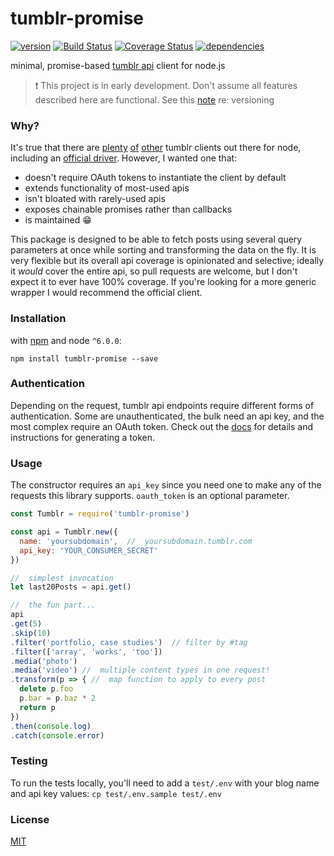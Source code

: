 # tumblr-promise
[![version](https://img.shields.io/npm/v/tumblr-promise.svg?style=flat)](https://www.npmjs.com/package/tumblr-promise)
[![Build Status](https://travis-ci.org/wkentdag/tumblr-promise.svg?branch=master)](https://travis-ci.org/wkentdag/tumblr-promise) [![Coverage Status](https://coveralls.io/repos/github/wkentdag/tumblr-promise/badge.svg?branch=master)](https://coveralls.io/github/wkentdag/tumblr-promise?branch=master) [![dependencies](http://img.shields.io/david/wkentdag/tumblr-promise.svg?style=flat)](https://david-dm.org/wkentdag/tumblr-promise)

minimal, promise-based [tumblr api](https://www.tumblr.com/docs/en/api/v2) client for node.js

> :exclamation: This project is in early development. Don't assume all features described here are functional. See this [note](http://markup.im/#q4_cRZ1Q) re: versioning

### Why?
It's true that there are [plenty](https://www.npmjs.com/package/tumblr) [of](https://www.npmjs.com/package/ntumblr) [other](https://www.npmjs.com/browse/keyword/tumblr) tumblr clients out there for node, including an [official driver](https://www.npmjs.com/package/tumblr.js). However, I wanted one that:
* doesn't require OAuth tokens to instantiate the client by default
* extends functionality of most-used apis
* isn't bloated with rarely-used apis
* exposes chainable promises rather than callbacks
* is maintained :grin:

This package is designed to be able to fetch posts using several query parameters at once while sorting and transforming the data on the fly. It is very flexible but its overall api coverage is opinionated and selective; ideally it *would* cover the entire api, so pull requests are welcome, but I don't expect it to ever have 100% coverage. If you're looking for a more generic wrapper I would recommend the official client.

### Installation
with [npm](https://www.npmjs.com/package/tumblr-promise) and node `^6.0.0`:

`npm install tumblr-promise --save`

### Authentication
Depending on the request, tumblr api endpoints require different forms of authentication. Some are unauthenticated, the bulk need an api key, and the most complex require an OAuth token. Check out the [docs](https://www.tumblr.com/docs/en/api/v2) for details and instructions for generating a token.

### Usage
The constructor requires an `api_key` since you need one to make any of the requests this library supports. `oauth_token` is an optional parameter.

```js
const Tumblr = require('tumblr-promise')

const api = Tumblr.new({
  name: 'yoursubdomain',  //  yoursubdomain.tumblr.com
  api_key: 'YOUR_CONSUMER_SECRET'
})

//  simplest invocation
let last20Posts = api.get()

//  the fun part...
api
.get(5)
.skip(10)
.filter('portfolio, case studies')  // filter by #tag
.filter(['array', 'works', 'too'])
.media('photo')
.media('video') //  multiple content types in one request!
.transform(p => { //  map function to apply to every post
  delete p.foo
  p.bar = p.baz * 2
  return p
})
.then(console.log)
.catch(console.error)
```

### Testing

To run the tests locally, you'll need to add a `test/.env` with your blog name and api key values: `cp test/.env.sample test/.env`

### License
[MIT](LICENSE.md)
